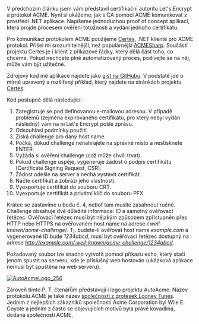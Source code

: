 <!-- dcterms:identifier = aspnetcz#5454 -->
<!-- dcterms:title = Let's Encrypt na Windows: PoC aplikace -->
<!-- dcterms:abstract = V předchozím článku jsem vám představil certifikační autoritu Let's Encrypt a protokol ACME. Nyní si ukážeme, jak s CA pomocí ACME komunikovat z prostředí .NET aplikace. -->
<!-- np9:categoryId = 4 -->
<!-- x4w:category = IIS -->
<!-- np9:authorId = 1 -->
<!-- np9:authorEmail = michal.valasek@altairis.cz -->
<!-- dcterms:creator = Michal Altair Valášek -->
<!-- dcterms:created = 2017-01-15T01:40:15.217+01:00 -->
<!-- dcterms:dateAccepted = 2017-01-22T00:00:00+01:00 -->
<!-- x4w:pictureWidth = 150 -->
<!-- x4w:pictureHeight = 150 -->
<!-- x4w:pictureUrl = /perex-pictures/20170122-let-s-encrypt-na-windows-poc-aplikace.png -->

V předchozím článku jsem vám představil certifikační autoritu Let's Encrypt a protokol ACME. Nyní si ukážeme, jak s CA pomocí ACME komunikovat z prostředí .NET aplikace. Napíšeme jednoduchou proof of concept aplikaci, která projde procesem ověření totožnosti a vydání jednoho certifikátu.

Pro komunikaci protokolem ACME použijeme [Certes](https://github.com/fszlin/certes), .NET kliente pro ACME protokol. Přišel mi srozumitelnější, než populárnější [ACMESharp](https://github.com/ebekker/ACMESharp). Součástí projektu Certes je i klient z příkazové řádky, který dělá část toho, co chceme. Pokud nechcete plně automatizovaný proces, podívejte se na něj, může vám být užitečné.

Zdrojový kód mé aplikace najdete jako [gist na GitHubu](https://gist.github.com/ridercz/ce6473b9693402882a7ec56fb722ea0c). V podstatě jde o mírně upravený a rozšířený příklad, který najdete na stránkách projektu [Certes](https://github.com/fszlin/certes#get-started). 

Kód postupně dělá následující:

1.  Zaregistruje se pod definovanou e-mailovou adresou. V případě problémů (zejména expirovaného certifikátu, pro který nebyl vydán následný) vám na ni Let's Encrypt pošle zprávu.
2.  Odsouhlasí podmínky použití.
3.  Získá challenge pro daný host name.
4.  Počká, dokud challenge nenahrajete na správné místo a nestisknete ENTER.
5.  Vyžádá si ověření challenge (což může chvíli trvat).
6.  Pokud challenge uspěje, vygeneruje žádost o podpis certifikátu (Certificate Signing Request, CSR).
7.  Žádost odešle na server a nechá vystavit certifikát.
8.  Načte certifikát a zobrazí jeho vlastnosti.
9.  Vyexportuje certifikát do souboru CRT.
10.  Vyexportuje certifikát a privátní klíč do souboru PFX. 

Krátce se zastavíme u bodu č. 4, neboť tam musíte zasáhnout ručně. Challenge obsahuje dvě důležité informace: ID a samotný ověřovací řetězec. Ověřovací řetězec musí být nějakým způsobem zpřístupněn přes HTTP nebo HTTPS na ověřovaném host name na adrese */.well-known/acme-challenge/<id>*. Tj. budete-li ověřovat host name *example.com* a vygenerované ID bude *1234abcd*, musí být ověřovací řetězec dostupný na adrese *http://example.com/.well-known/acme-challenge/1234abcd*.

Požadovaný soubor lze snadno vytvořit pomocí příkazu echo, který stačí jenom spustit na serveru, kde je příslušný web hostován (ukázková aplikace nemusí být spuštěna na web serveru).

[![AutoAcmeLogo_256](http://www.aspnet.cz/Files/20170115-AutoAcmeLogo_256_thumb.png "AutoAcmeLogo_256")](http://www.aspnet.cz/Files/20170115-AutoAcmeLogo_256_2.png)

Zároveň tímto P. T. čtenářům představuji i logo projektu AutoAcme. Název protokolu ACME je také název [společnosti z grotesek Looney Tunes](https://en.wikipedia.org/wiki/Acme_Corporation). Jedním z nejlepších zákazníků společnosti Acme Corporation byl Wile E. Coyote a jedním z často se objevujících motivů byla právě kovadlina, dodaná společností ACME. 